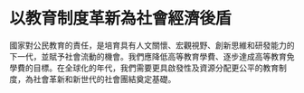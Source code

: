 # 以教育制度革新為社會經濟後盾

國家對公民教育的責任，是培育具有人文關懷、宏觀視野、創新思維和研發能力的下一代，並賦予社會流動的機會。我們應降低高等教育學費、逐步達成高等教育免學費的目標。在全球化的年代，我們需要更具啟發性及資源分配更公平的教育制度，為社會革新和新世代的社會團結奠定基礎。